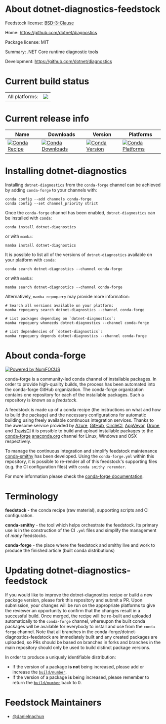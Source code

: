 About dotnet-diagnostics-feedstock
==================================

Feedstock license: [BSD-3-Clause](https://github.com/conda-forge/dotnet-diagnostics-feedstock/blob/main/LICENSE.txt)

Home: https://github.com/dotnet/diagnostics

Package license: MIT

Summary: .NET Core runtime diagnostic tools

Development: https://github.com/dotnet/diagnostics

Current build status
====================


<table><tr><td>All platforms:</td>
    <td>
      <a href="https://dev.azure.com/conda-forge/feedstock-builds/_build/latest?definitionId=22932&branchName=main">
        <img src="https://dev.azure.com/conda-forge/feedstock-builds/_apis/build/status/dotnet-diagnostics-feedstock?branchName=main">
      </a>
    </td>
  </tr>
</table>

Current release info
====================

| Name | Downloads | Version | Platforms |
| --- | --- | --- | --- |
| [![Conda Recipe](https://img.shields.io/badge/recipe-dotnet--diagnostics-green.svg)](https://anaconda.org/conda-forge/dotnet-diagnostics) | [![Conda Downloads](https://img.shields.io/conda/dn/conda-forge/dotnet-diagnostics.svg)](https://anaconda.org/conda-forge/dotnet-diagnostics) | [![Conda Version](https://img.shields.io/conda/vn/conda-forge/dotnet-diagnostics.svg)](https://anaconda.org/conda-forge/dotnet-diagnostics) | [![Conda Platforms](https://img.shields.io/conda/pn/conda-forge/dotnet-diagnostics.svg)](https://anaconda.org/conda-forge/dotnet-diagnostics) |

Installing dotnet-diagnostics
=============================

Installing `dotnet-diagnostics` from the `conda-forge` channel can be achieved by adding `conda-forge` to your channels with:

```
conda config --add channels conda-forge
conda config --set channel_priority strict
```

Once the `conda-forge` channel has been enabled, `dotnet-diagnostics` can be installed with `conda`:

```
conda install dotnet-diagnostics
```

or with `mamba`:

```
mamba install dotnet-diagnostics
```

It is possible to list all of the versions of `dotnet-diagnostics` available on your platform with `conda`:

```
conda search dotnet-diagnostics --channel conda-forge
```

or with `mamba`:

```
mamba search dotnet-diagnostics --channel conda-forge
```

Alternatively, `mamba repoquery` may provide more information:

```
# Search all versions available on your platform:
mamba repoquery search dotnet-diagnostics --channel conda-forge

# List packages depending on `dotnet-diagnostics`:
mamba repoquery whoneeds dotnet-diagnostics --channel conda-forge

# List dependencies of `dotnet-diagnostics`:
mamba repoquery depends dotnet-diagnostics --channel conda-forge
```


About conda-forge
=================

[![Powered by
NumFOCUS](https://img.shields.io/badge/powered%20by-NumFOCUS-orange.svg?style=flat&colorA=E1523D&colorB=007D8A)](https://numfocus.org)

conda-forge is a community-led conda channel of installable packages.
In order to provide high-quality builds, the process has been automated into the
conda-forge GitHub organization. The conda-forge organization contains one repository
for each of the installable packages. Such a repository is known as a *feedstock*.

A feedstock is made up of a conda recipe (the instructions on what and how to build
the package) and the necessary configurations for automatic building using freely
available continuous integration services. Thanks to the awesome service provided by
[Azure](https://azure.microsoft.com/en-us/services/devops/), [GitHub](https://github.com/),
[CircleCI](https://circleci.com/), [AppVeyor](https://www.appveyor.com/),
[Drone](https://cloud.drone.io/welcome), and [TravisCI](https://travis-ci.com/)
it is possible to build and upload installable packages to the
[conda-forge](https://anaconda.org/conda-forge) [anaconda.org](https://anaconda.org/)
channel for Linux, Windows and OSX respectively.

To manage the continuous integration and simplify feedstock maintenance
[conda-smithy](https://github.com/conda-forge/conda-smithy) has been developed.
Using the ``conda-forge.yml`` within this repository, it is possible to re-render all of
this feedstock's supporting files (e.g. the CI configuration files) with ``conda smithy rerender``.

For more information please check the [conda-forge documentation](https://conda-forge.org/docs/).

Terminology
===========

**feedstock** - the conda recipe (raw material), supporting scripts and CI configuration.

**conda-smithy** - the tool which helps orchestrate the feedstock.
                   Its primary use is in the construction of the CI ``.yml`` files
                   and simplify the management of *many* feedstocks.

**conda-forge** - the place where the feedstock and smithy live and work to
                  produce the finished article (built conda distributions)


Updating dotnet-diagnostics-feedstock
=====================================

If you would like to improve the dotnet-diagnostics recipe or build a new
package version, please fork this repository and submit a PR. Upon submission,
your changes will be run on the appropriate platforms to give the reviewer an
opportunity to confirm that the changes result in a successful build. Once
merged, the recipe will be re-built and uploaded automatically to the
`conda-forge` channel, whereupon the built conda packages will be available for
everybody to install and use from the `conda-forge` channel.
Note that all branches in the conda-forge/dotnet-diagnostics-feedstock are
immediately built and any created packages are uploaded, so PRs should be based
on branches in forks and branches in the main repository should only be used to
build distinct package versions.

In order to produce a uniquely identifiable distribution:
 * If the version of a package **is not** being increased, please add or increase
   the [``build/number``](https://docs.conda.io/projects/conda-build/en/latest/resources/define-metadata.html#build-number-and-string).
 * If the version of a package **is** being increased, please remember to return
   the [``build/number``](https://docs.conda.io/projects/conda-build/en/latest/resources/define-metadata.html#build-number-and-string)
   back to 0.

Feedstock Maintainers
=====================

* [@danielnachun](https://github.com/danielnachun/)

